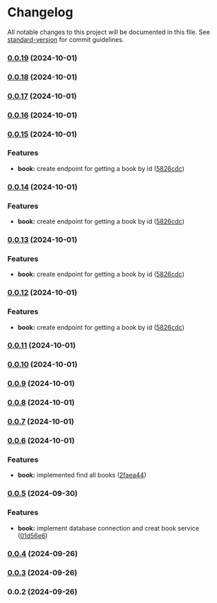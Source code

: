 # Changelog

All notable changes to this project will be documented in this file. See [standard-version](https://github.com/conventional-changelog/standard-version) for commit guidelines.

### [0.0.19](https://github.com/esgiraldop/library-nest-js/compare/v0.0.18...v0.0.19) (2024-10-01)

### [0.0.18](https://github.com/esgiraldop/library-nest-js/compare/v0.0.17...v0.0.18) (2024-10-01)

### [0.0.17](https://github.com/esgiraldop/library-nest-js/compare/v0.0.16...v0.0.17) (2024-10-01)

### [0.0.16](https://github.com/esgiraldop/library-nest-js/compare/v0.0.15...v0.0.16) (2024-10-01)

### [0.0.15](https://github.com/esgiraldop/library-nest-js/compare/v0.0.14...v0.0.15) (2024-10-01)


### Features

* **book:** create endpoint for getting a book by id ([5826cdc](https://github.com/esgiraldop/library-nest-js/commit/5826cdcc8ecce9907d8e4ef5945b3441ff288342))

### [0.0.14](https://github.com/esgiraldop/library-nest-js/compare/v0.0.11...v0.0.14) (2024-10-01)

### Features

- **book:** create endpoint for getting a book by id ([5826cdc](https://github.com/esgiraldop/library-nest-js/commit/5826cdcc8ecce9907d8e4ef5945b3441ff288342))

### [0.0.13](https://github.com/esgiraldop/library-nest-js/compare/v0.0.11...v0.0.13) (2024-10-01)

### Features

- **book:** create endpoint for getting a book by id ([5826cdc](https://github.com/esgiraldop/library-nest-js/commit/5826cdcc8ecce9907d8e4ef5945b3441ff288342))

### [0.0.12](https://github.com/esgiraldop/library-nest-js/compare/v0.0.11...v0.0.12) (2024-10-01)

### Features

- **book:** create endpoint for getting a book by id ([5826cdc](https://github.com/esgiraldop/library-nest-js/commit/5826cdcc8ecce9907d8e4ef5945b3441ff288342))

### [0.0.11](https://github.com/esgiraldop/library-nest-js/compare/v0.0.10...v0.0.11) (2024-10-01)

### [0.0.10](https://github.com/esgiraldop/library-nest-js/compare/v0.0.9...v0.0.10) (2024-10-01)

### [0.0.9](https://github.com/esgiraldop/library-nest-js/compare/v0.0.8...v0.0.9) (2024-10-01)

### [0.0.8](https://github.com/esgiraldop/library-nest-js/compare/v0.0.7...v0.0.8) (2024-10-01)

### [0.0.7](https://github.com/esgiraldop/library-nest-js/compare/v0.0.6...v0.0.7) (2024-10-01)

### [0.0.6](https://github.com/esgiraldop/library-nest-js/compare/v0.0.5...v0.0.6) (2024-10-01)

### Features

- **book:** implemented find all books ([2faea44](https://github.com/esgiraldop/library-nest-js/commit/2faea4444eaf1c6db06ca43144253c0013230438))

### [0.0.5](https://github.com/esgiraldop/library-nest-js/compare/v0.0.4...v0.0.5) (2024-09-30)

### Features

- **book:** implement database connection and creat book service ([01d56e6](https://github.com/esgiraldop/library-nest-js/commit/01d56e6d76ce40df44b3ded7199a39bc1322b4a8))

### [0.0.4](https://github.com/esgiraldop/library-nest-js/compare/v0.0.3...v0.0.4) (2024-09-26)

### [0.0.3](https://github.com/esgiraldop/library-nest-js/compare/v0.0.2...v0.0.3) (2024-09-26)

### 0.0.2 (2024-09-26)
